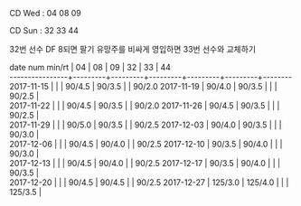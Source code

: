 CD Wed : 04 08 09

CD Sun : 32 33 44

32번 선수 DF 8되면 팔기
유망주를 비싸게 영입하면 33번 선수와 교체하기

date num min/rt |    04   |    08   |    09   |    32   |    33   |    44  
----------------+---------+---------+---------+---------+---------+--------
2017-11-15      |         |         |  90/4.5 |  90/3.5 |         |  90/2.0
2017-11-19      |  90/4.0 |  90/3.5 |         |         |  90/2.5 |        
2017-11-22      |         |         |  90/4.5 |  90/3.5 |         |  90/2.0
2017-11-26      |  90/4.5 |  90/3.5 |         |         |  90/2.5 |        
2017-11-29      |         |         |  90/5.0 |  90/3.5 |         |  90/2.5
2017-12-03      |  90/4.0 |  90/3.5 |         |         |  90/3.0 |        
2017-12-06      |         |         |  90/4.5 |  90/4.0 |         |  90/2.5
2017-12-10      |  90/3.5 |  90/4.0 |         |         |  90/3.0 |        
2017-12-13      |         |         |  90/4.5 |  90/4.0 |         |  90/2.5
2017-12-17      |  90/3.5 |  90/4.0 |         |         |  90/3.5 |        
2017-12-20      |         |         |  90/4.5 |  90/4.5 |         |  90/2.5
2017-12-27      | 125/3.0 | 125/4.0 |         |         | 125/3.5 |        

